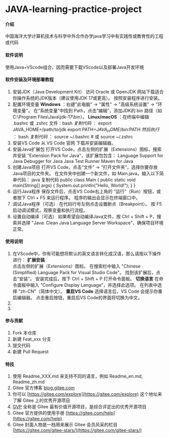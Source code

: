 # JAVA-learning-practice-project

#### 介绍
中国海洋大学计算机技术与科学中外合作办学java学习中有实践性或教育性的工程或代码

#### 软件说明
使用Java+VScode组合，因而需要下载VScode以及部署Java开发环境


#### 软件安装及环境部署教程

1. 安装JDK（Java Development Kit）
访问 Oracle 或 OpenJDK 网站下载适合你操作系统的JDK版本（建议使用JDK 17或更高）。
按照安装程序进行安装。
2. 配置环境变量
**Windows** ：右键"此电脑" → "属性" → "高级系统设置" → "环境变量"。
在“系统变量”中找到 Path，点击“编辑”，添加JDK的 bin 路径（如 C:\Program Files\Java\jdk-17\bin）。
 **Linux/macOS** ：在终端中编辑 .bashrc 或 .zshrc 文件：bash
  _复制代码_ ：
export JAVA_HOME=/path/to/jdk
export PATH=$JAVA_HOME/bin:$PATH
 _然后执行_ ：
bash
 _复制代码_ ：
source ~/.bashrc  # 或 source ~/.zshrc
3. 安装VS Code
从 VS Code 官网 下载并安装编辑器。
4. 安装Java扩展包
打开VS Code，点击左侧的扩展（Extensions）图标，搜索并安装 "Extension Pack for Java"，该扩展包包含：
Language Support for Java
Debugger for Java
Java Test Runner
Maven for Java
5. 创建Java项目
打开VS Code，点击“文件” → “打开文件夹”，选择你要存放Java项目的文件夹。
在文件夹中创建一个新文件，如 Main.java，输入以下简单代码：
java
复制代码
public class Main {
    public static void main(String[] args) {
        System.out.println("Hello, World!");
    }
}
6. 运行Java程序
保存文件后，点击VS Code右上角的 “运行”（Run）按钮，或者按下 Ctrl + F5 来运行程序。
程序的输出会显示在终端窗口中。
7. 调试Java程序（可选）
在代码行号左侧点击设置断点（Breakpoint）。
按 F5 启动调试模式，观察变量和执行流程。
8. 设置自动编译（可选）
如果希望自动编译Java文件，按 Ctrl + Shift + P，搜索并选择 "Java: Clean Java Language Server Workspace"，确保项目环境正常。

#### 使用说明

1.  在VScode中，你有可能想将默认的英文语言转化成汉语，那么请按以下操作进行：
 **扩展安装**  
点击左侧的扩展（Extensions）图标。
在搜索栏中输入 "Chinese (Simplified) Language Pack for Visual Studio Code"。
找到该扩展后，点击“安装”。
安装完成后，按下 Ctrl + Shift + P 打开命令面板。
 **切换语言** 
在命令面板中输入 "Configure Display Language"，并选择此选项。
在列表中选择 "zh-CN"（简体中文）。
 **重启VS Code** 
选择语言后，VS Code 会提示你重启编辑器。
点击重启按钮，重启后VS Code的界面将切换为中文。
2.
3.
#### 参与贡献

1.  Fork 本仓库
2.  新建 Feat_xxx 分支
3.  提交代码
4.  新建 Pull Request


#### 特技

1.  使用 Readme\_XXX.md 来支持不同的语言，例如 Readme\_en.md, Readme\_zh.md
2.  Gitee 官方博客 [blog.gitee.com](https://blog.gitee.com)
3.  你可以 [https://gitee.com/explore](https://gitee.com/explore) 这个地址来了解 Gitee 上的优秀开源项目
4.  [GVP](https://gitee.com/gvp) 全称是 Gitee 最有价值开源项目，是综合评定出的优秀开源项目
5.  Gitee 官方提供的使用手册 [https://gitee.com/help](https://gitee.com/help)
6.  Gitee 封面人物是一档用来展示 Gitee 会员风采的栏目 [https://gitee.com/gitee-stars/](https://gitee.com/gitee-stars/)
